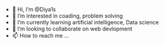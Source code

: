- 👋 Hi, I’m @Diya1s
- 👀 I’m interested in coading, problem solving
- 🌱 I’m currently learning artificial intelligence, Data science
- 💞️ I’m looking to collaborate on web devlopment
- 📫 How to reach me ...

<!---
Diya1s/Diya1s is a ✨ special ✨ repository because its `README.md` (this file) appears on your GitHub profile.
You can click the Preview link to take a look at your changes.
--->
